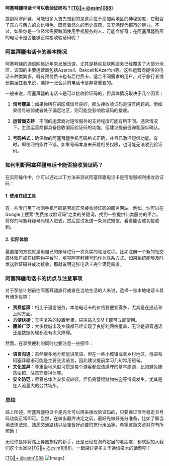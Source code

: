 **阿塞拜疆电话卡可以收验证码吗？[[TG💪+ @esim1088](https://t.me/s/esim1088)]**

提到阿塞拜疆，可能很多人首先想到的是这片位于高加索地区的神秘国度，它融合了东方与西方的文化特色，既有着悠久的历史底蕴，又充满现代都市的魅力。不过，如果你是一位经常需要跨国使用手机服务的人，可能会好奇：在阿塞拜疆购买的电话卡是否能够正常接收验证码呢？

### 阿塞拜疆电话卡的基本情况

阿塞拜疆的通信网络近年来发展迅速，尤其是移动互联网服务已经覆盖了大部分地区。该国的主要运营商包括Azercell、Bakcell和Azerfon等。这些运营商提供的电话卡种类繁多，既有预付费卡也有后付费卡，适合不同需求的用户。对于旅行者或长期居住者来说，选择一张合适的电话卡是非常重要的。

一般来说，阿塞拜疆的电话卡是可以接收验证码的，但具体情况取决于几个因素：

1. **信号覆盖**：如果你所在的区域信号良好，那么接收验证码是没有问题的。但如果信号较弱或者处于偏远地区，则可能会影响验证码的接收。
   
2. **运营商支持**：不同的运营商对短信服务的支持程度可能有所不同。通常情况下，主流运营商都具备接收国际验证码的功能，但建议提前咨询客服以确认。

3. **号码格式**：确保你的阿塞拜疆手机号码格式正确，并且已激活短信功能。有时，即使网络条件不错，如果号码本身未开启相关权限，也可能无法收到验证码。

### 如何判断阿塞拜疆电话卡能否接收验证码？

在实际操作中，你可以通过以下方法来测试阿塞拜疆电话卡是否能够顺利接收验证码：

#### 1. 使用在线工具
有一些专门用于检测手机号码是否能正常接收验证码的服务网站。例如，你可以在Google上搜索“免费接收验证码”之类的关键词，找到一些提供此类服务的平台。将你的阿塞拜疆号码输入进去，然后尝试发送一条测试短信，看看能否成功接收到。

#### 2. 实际体验
最直接的方式就是用自己的账号进行一次真实的验证过程。比如注册一个新的社交媒体账户或在线购物平台时，填写阿塞拜疆号码作为联系方式。如果系统能够及时发送验证码并成功接收，那就说明这张电话卡完全满足需求。

### 阿塞拜疆电话卡的优点与注意事项

对于那些计划前往阿塞拜疆旅行或者在当地生活的人来说，选择一张本地电话卡具有诸多优势：

- **资费低廉**：相比于漫游服务，本地电话卡的价格要便宜得多，尤其是在通话和上网方面。
- **方便快捷**：无需复杂的设置步骤，只需插入SIM卡即可立即使用。
- **覆盖广泛**：大多数城市及乡镇都已经实现了良好的网络覆盖，无论是语音通话还是数据传输都没有太大障碍。

然而，在享受便利的同时也要注意一些细节：

- **语言沟通**：虽然很多地方都能讲英语，但在一些小城镇或者乡村地区，俄语和阿塞拜疆语可能是主要交流语言，因此建议提前学习几句常用短句。
- **文化差异**：尊重当地风俗习惯是每个游客都应该遵守的基本原则，比如避免随意拍照、注意穿着得体等。
- **安全防范**：尽管总体治安状况较好，但仍需警惕财物被盗等情况发生，尤其是在人流量大的公共场所。

### 总结

综上所述，阿塞拜疆电话卡是完全可以用来接收验证码的，只要保证信号稳定且号码功能正常即可。当然，在做出最终决定之前，最好先做好充分准备，比如了解当地法律法规、熟悉交通路线以及准备好必要的旅行用品等。希望这篇文章对你有所帮助！

无论你是即将踏上异国旅程的新手，还是已经在海外定居的老朋友，都欢迎加入我们这个大家庭[[TG💪+ @esim1088](https://t.me/s/esim1088)]，一起探讨更多关于通信技术的话题吧！

[[TG💪+ @esim1088](https://t.me/s/esim1088) ![Image](https://i.postimg.cc/4NQfJmqS/Snipaste-2025-05-13-00-14-12.png)]